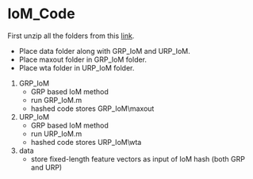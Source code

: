 # IoM_Code

First unzip all the folders from this [link]([url](https://drive.google.com/file/d/1J4rryS0zwjrNCFmKUKpgsaFnZQGErB1h/view?usp=drive_link)https://drive.google.com/file/d/1J4rryS0zwjrNCFmKUKpgsaFnZQGErB1h/view?usp=drive_link).

- Place data folder along with GRP_IoM and URP_IoM.
- Place maxout folder in GRP_IoM folder.
- Place wta folder in URP_IoM folder.


1. GRP_IoM
   - GRP based IoM method
   - run GRP_IoM.m
   - hashed code stores GRP_IoM\maxout
2. URP_IoM
   - GRP based IoM method
   - run URP_IoM.m
   - hashed code stores URP_IoM\wta
3. data
   - store fixed-length feature vectors as input of IoM hash (both GRP and URP) 
